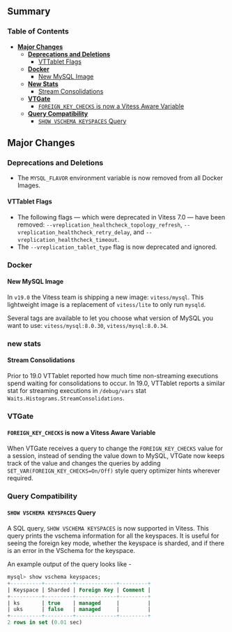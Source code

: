 ## Summary

### Table of Contents

- **[Major Changes](#major-changes)**
  - **[Deprecations and Deletions](#deprecations-and-deletions)**
    - [VTTablet Flags](#vttablet-flags)
  - **[Docker](#docker)**
    - [New MySQL Image](#mysql-image)
  - **[New Stats](#new-stats)**
    - [Stream Consolidations](#stream-consolidations)
  - **[VTGate](#vtgate)**
    - [`FOREIGN_KEY_CHECKS` is now a Vitess Aware Variable](#fk-checks-vitess-aware)
  - **[Query Compatibility](#query-compatibility)**
    - [`SHOW VSCHEMA KEYSPACES` Query](#show-vschema-keyspaces)

## <a id="major-changes"/>Major Changes

### <a id="deprecations-and-deletions"/>Deprecations and Deletions

- The `MYSQL_FLAVOR` environment variable is now removed from all Docker Images.

#### <a id="vttablet-flags"/>VTTablet Flags

- The following flags — which were deprecated in Vitess 7.0 — have been removed:
`--vreplication_healthcheck_topology_refresh`, `--vreplication_healthcheck_retry_delay`, and `--vreplication_healthcheck_timeout`.
- The `--vreplication_tablet_type` flag is now deprecated and ignored.

### <a id="docker"/>Docker

#### <a id="mysql-image"/>New MySQL Image

In `v19.0` the Vitess team is shipping a new image: `vitess/mysql`.
This lightweight image is a replacement of `vitess/lite` to only run `mysqld`.

Several tags are available to let you choose what version of MySQL you want to use: `vitess/mysql:8.0.30`, `vitess/mysql:8.0.34`.

### <a id="new-stats"/>new stats

#### <a id="stream-consolidations"/>Stream Consolidations

Prior to 19.0 VTTablet reported how much time non-streaming executions spend waiting for consolidations to occur. In 19.0, VTTablet reports a similar stat for streaming executions in `/debug/vars` stat `Waits.Histograms.StreamConsolidations`.

### <a id="vtgate"/>VTGate

#### <a id="fk-checks-vitess-aware"/>`FOREIGN_KEY_CHECKS` is now a Vitess Aware Variable

When VTGate receives a query to change the `FOREIGN_KEY_CHECKS` value for a session, instead of sending the value down to MySQL, VTGate now keeps track of the value and changes the queries by adding `SET_VAR(FOREIGN_KEY_CHECKS=On/Off)` style query optimizer hints wherever required. 

### <a id="query-compatibility"/>Query Compatibility

#### <a id="show-vschema-keyspaces"/>`SHOW VSCHEMA KEYSPACES` Query

A SQL query, `SHOW VSCHEMA KEYSPACES` is now supported in Vitess. This query prints the vschema information
for all the keyspaces. It is useful for seeing the foreign key mode, whether the keyspace is sharded, and if there is an
error in the VSchema for the keyspace.

An example output of the query looks like - 
```sql
mysql> show vschema keyspaces;
+----------+---------+-------------+---------+
| Keyspace | Sharded | Foreign Key | Comment |
+----------+---------+-------------+---------+
| ks       | true    | managed     |         |
| uks      | false   | managed     |         |
+----------+---------+-------------+---------+
2 rows in set (0.01 sec)
```
